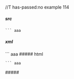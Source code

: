 //T has-passed:no
example 114
##### src
```
``` aaa
```
##### xml
<?xml version="1.0" encoding="UTF-8"?>
<!DOCTYPE document SYSTEM "CommonMark.dtd">
<document xmlns="http://commonmark.org/xml/1.0">
  <code_block>``` aaa
</code_block>
</document>
##### html
<pre><code>``` aaa
</code></pre>
#####
